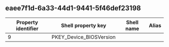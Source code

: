 ## eaee7f1d-6a33-44d1-9441-5f46def23198

Property identifier | Shell property key | Shell name | Alias
--- | --- | --- | ---
9 | PKEY_Device_BIOSVersion |  | 

